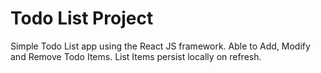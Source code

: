 # Todo List Project

Simple Todo List app using the React JS framework. Able to Add, Modify and Remove Todo Items. List Items persist locally on refresh. 